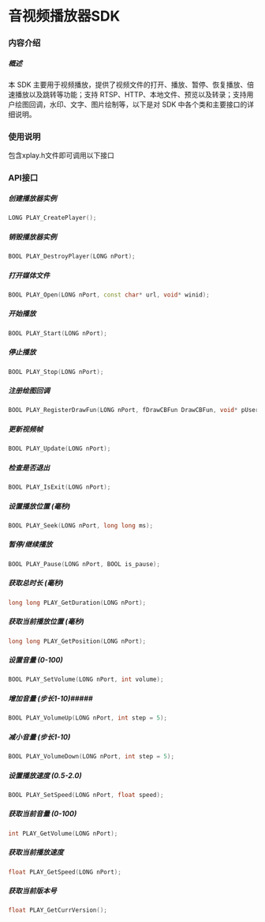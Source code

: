 # 音视频播放器SDK #
### 内容介绍 ###
##### 概述 #####
本 SDK 主要用于视频播放，提供了视频文件的打开、播放、暂停、恢复播放、倍速播放以及跳转等功能；支持 RTSP、HTTP、本地文件、预览以及转录；支持用户绘图回调，水印、文字、图片绘制等，以下是对 SDK 中各个类和主要接口的详细说明。
### 使用说明 ###
包含xplay.h文件即可调用以下接口
### API接口 ###

##### 创建播放器实例 #####
``` cpp
LONG PLAY_CreatePlayer();
```
##### 销毁播放器实例 #####
``` cpp
BOOL PLAY_DestroyPlayer(LONG nPort);
```
##### 打开媒体文件 #####
``` cpp
BOOL PLAY_Open(LONG nPort, const char* url, void* winid);
```
##### 开始播放 #####
```cpp
BOOL PLAY_Start(LONG nPort);
```
##### 停止播放 #####
```cpp
BOOL PLAY_Stop(LONG nPort);
```
##### 注册绘图回调 #####
```cpp
BOOL PLAY_RegisterDrawFun(LONG nPort, fDrawCBFun DrawCBFun, void* pUserData);
```
##### 更新视频帧 #####
```cpp
BOOL PLAY_Update(LONG nPort);
```
##### 检查是否退出 ######
```cpp
BOOL PLAY_IsExit(LONG nPort);
```
##### 设置播放位置 (毫秒) #####
```cpp
BOOL PLAY_Seek(LONG nPort, long long ms);
```
##### 暂停/继续播放 #####
```cpp
BOOL PLAY_Pause(LONG nPort, BOOL is_pause);
```
##### 获取总时长 (毫秒) #####
```cpp
long long PLAY_GetDuration(LONG nPort);
```
##### 获取当前播放位置 (毫秒) #####
```cpp
long long PLAY_GetPosition(LONG nPort);
```
##### 设置音量 (0-100) #####
```cpp
BOOL PLAY_SetVolume(LONG nPort, int volume);
```
##### 增加音量 (步长1-10)#####
```cpp
BOOL PLAY_VolumeUp(LONG nPort, int step = 5);
```
##### 减小音量 (步长1-10) #####
```cpp
BOOL PLAY_VolumeDown(LONG nPort, int step = 5);
```
##### 设置播放速度 (0.5-2.0) #####
```cpp
BOOL PLAY_SetSpeed(LONG nPort, float speed);
```
##### 获取当前音量 (0-100) #####
```cpp
int PLAY_GetVolume(LONG nPort);
```
##### 获取当前播放速度 #####
```cpp
float PLAY_GetSpeed(LONG nPort);
```
##### 获取当前版本号 #####
```cpp
float PLAY_GetCurrVersion();
```
